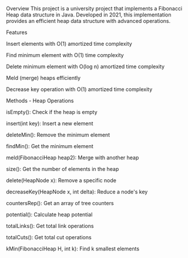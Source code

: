 Overview
This project is a university project that implements a Fibonacci Heap data structure in Java. Developed in 2021, this implementation provides an efficient heap data structure with advanced operations.

Features

Insert elements with O(1) amortized time complexity

Find minimum element with O(1) time complexity

Delete minimum element with O(log n) amortized time complexity

Meld (merge) heaps efficiently

Decrease key operation with O(1) amortized time complexity

Methods - Heap Operations

isEmpty(): Check if the heap is empty

insert(int key): Insert a new element

deleteMin(): Remove the minimum element

findMin(): Get the minimum element

meld(FibonacciHeap heap2): Merge with another heap

size(): Get the number of elements in the heap

delete(HeapNode x): Remove a specific node

decreaseKey(HeapNode x, int delta): Reduce a node's key

countersRep(): Get an array of tree counters

potential(): Calculate heap potential

totalLinks(): Get total link operations

totalCuts(): Get total cut operations

kMin(FibonacciHeap H, int k): Find k smallest elements

